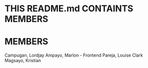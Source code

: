 # THIS README.md CONTAINTS MEMBERS

# MEMBERS
Campugan, Lordjay
Ampayo, Marlon - Frontend
Pareja, Louise Clark
Magsayo, Kristian